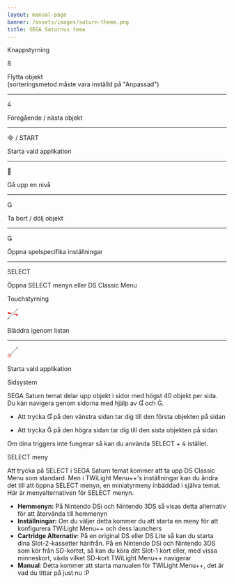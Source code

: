 ```yaml
---
layout: manual-page
banner: /assets/images/saturn-theme.png
title: SEGA Saturnus tema
---
```


<div id="button-controls" class="section-title">Knappstyrning</div>
<div class="section-body">
    <div class="button-action-group">
        <p class="button-action button">&#xE079;</p>
        <p class="button-action-text">Flytta objekt<br>(sorteringsmetod måste vara inställd på "Anpassad")</p>
    </div>
    <hr>
    <div class="button-action-group">
        <p class="button-action button">&#xE07E;</p>
        <p class="button-action-text">Föregående / nästa objekt</p>
    </div>
    <hr>
    <div class="button-action-group">
        <p class="button-action"><span class="button">&#xE000; /</span> START</p>
        <p class="button-action-text">Starta vald applikation</p>
    </div>
    <hr>
    <div class="button-action-group">
        <p class="button-action button">&#xE001;</p>
        <p class="button-action-text">Gå upp en nivå</p>
    </div>
    <hr>
    <div class="button-action-group">
        <p class="button-action button">&#xE002;</p>
        <p class="button-action-text">Ta bort / dölj objekt</p>
    </div>
    <hr>
    <div class="button-action-group">
        <p class="button-action button">&#xE003;</p>
        <p class="button-action-text">Öppna spelspecifika inställningar</p>
    </div>
    <hr>
    <div class="button-action-group">
        <p class="button-action">SELECT</p>
        <p class="button-action-text">Öppna SELECT menyn eller DS Classic Menu</p>
    </div>
</div>

<div id="touch-controls" class="section-title">Touchstyrning</div>
<div class="section-body">
    <div class="button-action-group">
        <p class="button-action"><img src="/assets/images/left-right.png"></p>
        <p class="button-action-text">Bläddra igenom listan</p>
    </div>
    <hr>
    <div class="button-action-group">
        <p class="button-action"><img src="/assets/images/tap.png"></p>
        <p class="button-action-text">Starta vald applikation</p>
    </div>
    <!-- <hr>
    <div>
        <p>
            If the Sort Method is set to "Custom", you can drag the icon up to move it.
        </p>
    </div> -->
</div>

<div id="page-system" class="section-title">Sidsystem</div>
<div class="section-body">
    <p>
        SEGA Saturn temat delar upp objekt i sidor med högst 40 objekt per sida. Du kan navigera genom sidorna med hjälp av &#xE004; och &#xE005;.
    </p>
    <ul>
        <li><p>Att trycka &#xE004; på den vänstra sidan tar dig till den första objekten på sidan</p></li>
        <li><p>Att trycka &#xE005; på den högra sidan tar dig till den sista objekten på sidan</p></li>
    </ul>
    <p>
        Om dina triggers inte fungerar så kan du använda SELECT + &#xE07E; istället.
    </p>
</div>

<div id="select-menu" class="section-title">SELECT meny</div>
<div class="section-body">
    <p>
        Att trycka på SELECT i SEGA Saturn temat kommer att ta upp DS Classic Menu som standard. Men i TWiLight Menu++'s inställningar kan du ändra det till att öppna SELECT menyn, en miniatyrmeny inbäddad i själva temat. Här är menyalternativen för SELECT menyn.
    </p>
    <ul>
        <li><strong>Hemmenyn:</strong> På Nintendo DSi och Nintendo 3DS så visas detta alternativ för att återvända till hemmenyn</li>
        <li><strong>Inställningar:</strong> Om du väljer detta kommer du att starta en meny för att konfigurera TWiLight Menu++ och dess launchers</li>
        <li><strong>Cartridge Alternativ</strong>: På en original DS eller DS Lite så kan du starta dina Slot-2-kassetter härifrån. På en Nintendo DSi och Nintendo 3DS som kör från SD-kortet, så kan du köra ditt Slot-1 kort eller, med vissa minneskort, växla vilket SD-kort TWiLight Menu++ navigerar</li>
        <li><strong>Manual</strong>: Detta kommer att starta manualen för TWiLight Menu++, det är vad du tittar på just nu :P</li>
    </ul>
</div>
